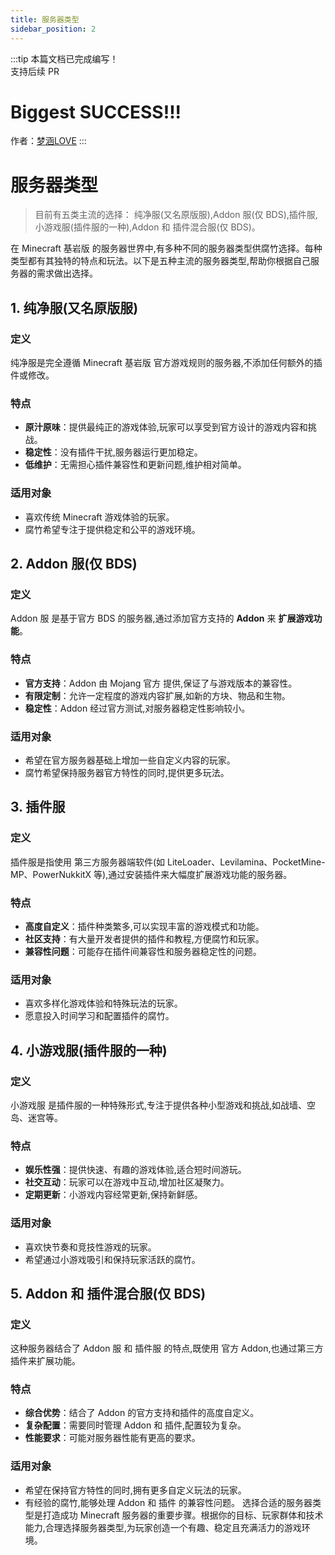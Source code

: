 ```yaml
---
title: 服务器类型
sidebar_position: 2
---
```


:::tip
本篇文档已完成编写！<br />
支持后续 PR

# Biggest SUCCESS!!!

作者：[梦涵LOVE](https://github.com/MengHanLOVE1027)
:::

# 服务器类型

> 目前有五类主流的选择： 纯净服(又名原版服),Addon 服(仅 BDS),插件服,小游戏服(插件服的一种),Addon 和 插件混合服(仅 BDS)。

在 Minecraft 基岩版 的服务器世界中,有多种不同的服务器类型供腐竹选择。每种类型都有其独特的特点和玩法。以下是五种主流的服务器类型,帮助你根据自己服务器的需求做出选择。

## 1. 纯净服(又名原版服)
### 定义
纯净服是完全遵循 Minecraft 基岩版 官方游戏规则的服务器,不添加任何额外的插件或修改。
### 特点
- **原汁原味**：提供最纯正的游戏体验,玩家可以享受到官方设计的游戏内容和挑战。
- **稳定性**：没有插件干扰,服务器运行更加稳定。
- **低维护**：无需担心插件兼容性和更新问题,维护相对简单。
### 适用对象
- 喜欢传统 Minecraft 游戏体验的玩家。
- 腐竹希望专注于提供稳定和公平的游戏环境。

## 2. Addon 服(仅 BDS)
### 定义
Addon 服 是基于官方 BDS 的服务器,通过添加官方支持的 **Addon** 来 **扩展游戏功能**。
### 特点
- **官方支持**：Addon 由 Mojang 官方 提供,保证了与游戏版本的兼容性。
- **有限定制**：允许一定程度的游戏内容扩展,如新的方块、物品和生物。
- **稳定性**：Addon 经过官方测试,对服务器稳定性影响较小。
### 适用对象
- 希望在官方服务器基础上增加一些自定义内容的玩家。
- 腐竹希望保持服务器官方特性的同时,提供更多玩法。

## 3. 插件服
### 定义
插件服是指使用 第三方服务器端软件(如 LiteLoader、Levilamina、PocketMine-MP、PowerNukkitX 等),通过安装插件来大幅度扩展游戏功能的服务器。
### 特点
- **高度自定义**：插件种类繁多,可以实现丰富的游戏模式和功能。
- **社区支持**：有大量开发者提供的插件和教程,方便腐竹和玩家。
- **兼容性问题**：可能存在插件间兼容性和服务器稳定性的问题。
### 适用对象
- 喜欢多样化游戏体验和特殊玩法的玩家。
- 愿意投入时间学习和配置插件的腐竹。

## 4. 小游戏服(插件服的一种)
### 定义
小游戏服 是插件服的一种特殊形式,专注于提供各种小型游戏和挑战,如战墙、空岛、迷宫等。
### 特点
- **娱乐性强**：提供快速、有趣的游戏体验,适合短时间游玩。
- **社交互动**：玩家可以在游戏中互动,增加社区凝聚力。
- **定期更新**：小游戏内容经常更新,保持新鲜感。
### 适用对象
- 喜欢快节奏和竞技性游戏的玩家。
- 希望通过小游戏吸引和保持玩家活跃的腐竹。

## 5. Addon 和 插件混合服(仅 BDS)
### 定义
这种服务器结合了 Addon 服 和 插件服 的特点,既使用 官方 Addon,也通过第三方插件来扩展功能。
### 特点
- **综合优势**：结合了 Addon 的官方支持和插件的高度自定义。
- **复杂配置**：需要同时管理 Addon 和 插件,配置较为复杂。
- **性能要求**：可能对服务器性能有更高的要求。
### 适用对象
- 希望在保持官方特性的同时,拥有更多自定义玩法的玩家。
- 有经验的腐竹,能够处理 Addon 和 插件 的兼容性问题。
选择合适的服务器类型是打造成功 Minecraft 服务器的重要步骤。根据你的目标、玩家群体和技术能力,合理选择服务器类型,为玩家创造一个有趣、稳定且充满活力的游戏环境。
